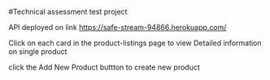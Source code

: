 #Technical assessment test project

API deployed on link https://safe-stream-94866.herokuapp.com/

Click on each card in the product-listings page to view Detailed information on single product 

click the Add New Product buttton to create new product